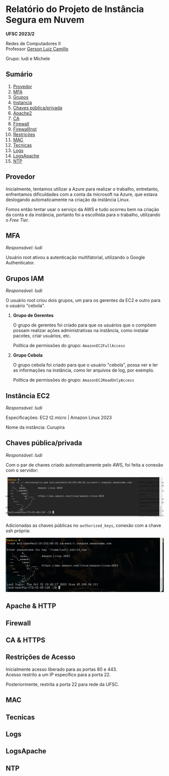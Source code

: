 # Relatório do Projeto de Instância Segura em Nuvem

**UFSC 2023/2**

Redes de Computadores II    
Professor [Gerson Luiz Camillo](https://github.com/glcamillo)

Grupo: Iudi e Michele

## Sumário

1. [Provedor](#provedor)
2. [MFA](#mfa)
3. [Grupos](#grupos)
4. [Instancia](#instancia)
5. [Chaves pública/privada](#chaves-públicaprivada)
7. [Apache2](#apache2)
8. [CA](#ca)
9. [Firewall](#firewall)
10. [FirewallInst](#firewallinst)
11. [Restrições](#restrições)
12. [MAC](#mac)
13. [Tecnicas](#tecnicas)
14. [Logs](#logs)
15. [LogsApache](#logsapache)
16. [NTP](#ntp)

## Provedor

Inicialmente, tentamos utilizar a Azure para realizar o trabalho, entretanto, enfrentamos dificuldades com a conta da microsoft na Azure, que estava deslogando automaticamente na criação da instância Linux.

Fomos então tentar usar o serviço da AWS e tudo ocorreu bem na criação da conta e da instância, portanto foi a escolhida para o trabalho, utilizando o *Free Tier*.

## MFA
_Responsável: Iudi_

Usuário root ativou a autenticação multifatorial, utilizando o Google Authenticator.

## Grupos IAM
_Responsável: Iudi_

O usuário root criou dois grupos, um para os gerentes da EC2 e outro para o usuário "cebola".

1. **Grupo de Gerentes**

    O grupo de gerentes foi criado para que os usuários que o compõem possam realizar ações administrativas na instância, como instalar pacotes, criar usuários, etc.

    Política de permissões do grupo: `AmazonEC2FullAccess`

2. **Grupo Cebola**

    O grupo cebola foi criado para que o usuário "cebola", possa ver e ler as informações na instância, como ler arquivos de log, por exemplo.

    Política de permissões do grupo: `AmazonEC2ReadOnlyAccess`

## Instância EC2
_Responsável: Iudi_

Especificações:
EC2 t2.micro | Amazon Linux 2023

Nome da instância: Curupira

## Chaves pública/privada
_Responsável: Iudi_

Com o par de chaves criado automaticamente pelo AWS, foi feita a conexão com o servidor:

![](imagens/ssh_chave_padrao.png)

Adicionadas as chaves públicas no `authorized_keys`, conexão com a chave ssh própria:

![](imagens/ssh_iudi.png)

## Apache & HTTP

## Firewall

## CA & HTTPS

## Restrições de Acesso

Inicialmente acesso liberado para as portas 80 e 443.   
Acesso restrito a um IP específico para a porta 22.

Posteriormente, restrita a porta 22 para rede da UFSC.

## MAC

## Tecnicas

## Logs

## LogsApache

## NTP
